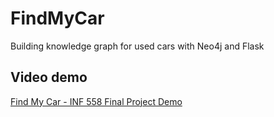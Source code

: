 # FindMyCar

Building knowledge graph for used cars with Neo4j and Flask

## Video demo

[Find My Car - INF 558 Final Project Demo](https://youtu.be/Go-xj6v12EE)

